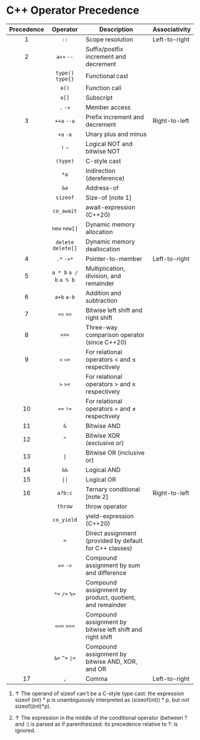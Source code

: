 # C++ Operator Precedence

|Precedence |Operator             |Description                                              |Associativity|
|:---------:|:-------------------:|---------------------------------------------------------|-------------|
|1          |`::`                 |Scope resolution                                         |Left-to-right|
|2          |`a++`   `--`         |Suffix/postfix increment and decrement                   |             |
|           |`type()`   `type{}`  |Functional cast                                          |             |
|           |`a()`                |Function call                                            |             |
|           |`a[]`                |Subscript                                                |             |
|           |`.`   `->`           |Member access                                            |             |
|3          |`++a`   `--a`        |Prefix increment and decrement                           |Right-to-left|
|           |`+a`   `-a`          |Unary plus and minus                                     |             |
|           |`!`   `~`            |Logical NOT and bitwise NOT                              |             |
|           |`(type)`             |C-style cast                                             |             |
|           |`*a`                 |Indirection (dereference)                                |             |
|           |`&a`                 |Address-of                                               |             |
|           |`sizeof`             |Size-of [note 1]                                         |             |
|           |`co_await`           |await-expression (C++20)                                 |             |
|           |`new`   `new[]`      |Dynamic memory allocation                                |             |
|           |`delete`   `delete[]`|Dynamic memory deallocation                              |             |
|4          |`.*`   `->*`         |Pointer-to-member                                        |Left-to-right|
|5          |`a * b`   `a / b`   `a % b`|Multiplication, division, and remainder                  |             |
|6          |`a+b`   `a-b`        |Addition and subtraction                                 |             |
|7          |`<<`   `>>`          |Bitwise left shift and right shift                       |             |
|8          |`<=>`                |Three-way comparison operator (since C++20)              |             |
|9          |`<`   `<=`           |For relational operators < and ≤ respectively            |             |
|           |`>`   `>=`           |For relational operators > and ≥ respectively            |             |
|10         |`==`   `!=`          |For relational operators = and ≠ respectively            |             |
|11         |`&`                  |Bitwise AND                                              |             |
|12         |`^`                  |Bitwise XOR (exclusive or)                               |             |
|13         |`\|`                 |Bitwise OR (inclusive or)                                |             |
|14         |`&&`                 |Logical AND                                              |             |
|15         |`\|\|`               |Logical OR                                               |             |
|16         |`a?b:c`              |Ternary conditional [note 2]                             |Right-to-left|
|           |`throw`              |throw operator                                           |             |
|           |`co_yield`           |yield-expression (C++20)                                 |             |
|           |`=`                  |Direct assignment (provided by default for C++ classes)  |             |
|           |`+=`   `-=`          |Compound assignment by sum and difference                |             |
|           |`*=`   `/=`   `%=`   |Compound assignment by product, quotient, and remainder  |             |
|           |`<<=`   `>>=`        |Compound assignment by bitwise left shift and right shift|             |
|           |`&=`   `^=`   `\|=`  |Compound assignment by bitwise AND, XOR, and OR          |             |
|17         |`,`                  |Comma                                                    |Left-to-right|

1. ↑ The operand of sizeof can't be a C-style type cast: the expression sizeof (int) * p is unambiguously interpreted as (sizeof(int)) * p, but not sizeof((int)*p).

2. ↑ The expression in the middle of the conditional operator (between ? and :) is parsed as if parenthesized: its precedence relative to ?: is ignored.
